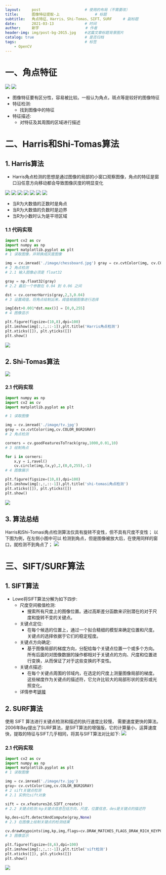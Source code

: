 ```yaml
---
layout:     post                    # 使用的布局（不需要改）
title:      图像特征提取-上			    # 标题 
subtitle:   角点特征、Harris、Shi-Tomas、SIFT、SURF	    # 副标题
date:       2021-03-13              # 时间
author:     新宇                     # 作者
header-img: img/post-bg-2015.jpg    #这篇文章标题背景图片
catalog: true                       # 是否归档
tags:                               # 标签
    - OpenCV
---
```

# 一、角点特征

![](https://tva1.sinaimg.cn/large/008eGmZEly1goijlm9ikhj30jm0hets6.jpg)
![](https://tva1.sinaimg.cn/large/008eGmZEly1goijmnzxhyj30e20a2jrx.jpg)

- 图像特征要有区分性，容易被比较。一般认为角点，斑点等是较好的图像特征
- 特征检测:
	- 找到图像中的特征
- 特征描述:
	- 对特征及其周围的区域进行描述

# 二、Harris和Shi-Tomas算法
## 1. Harris算法
- Harris角点检测的思想是通过图像的局部的小窗口观察图像，角点的特征是窗口沿任意方向移动都会导致图像灰度的明显变化

![](https://tva1.sinaimg.cn/large/008eGmZEly1goijon8u7wj30r70cvjx9.jpg)
![](https://tva1.sinaimg.cn/large/008eGmZEly1goijp42hgcj30rn0h97a2.jpg)
![](https://tva1.sinaimg.cn/large/008eGmZEly1goijpna1kgj30s30kr11v.jpg)
![](https://tva1.sinaimg.cn/large/008eGmZEly1goijqcwgkhj31j20toqo8.jpg)
![](https://tva1.sinaimg.cn/large/008eGmZEly1goijrblfvhj30rm0euqa0.jpg)
![](https://tva1.sinaimg.cn/large/008eGmZEly1goijrrd6hyj30rp0p9tid.jpg)
![](https://tva1.sinaimg.cn/large/008eGmZEly1goijs5g5a1j30sf0r611r.jpg)

- 当R为大数值的正数时是角点 
- 当R为大数值的负数时是边界 
- 当R为小数时认为是平坦区域

### 1.1 代码实现
```python
import cv2 as cv
import numpy as np
import matplotlib.pyplot as plt
# 1 读取图像，并转换成灰度图像

img = cv.imread('./image/chessboard.jpg') gray = cv.cvtColor(img, cv.COLOR_BGR2GRAY) 
# 2 角点检测
# 2.1 输入图像必须是 float32

gray = np.float32(gray)
# 2.2 最后一个参数在 0.04 到 0.06 之间

dst = cv.cornerHarris(gray,2,3,0.04)
# 3 设置阈值，将角点绘制出来，阈值根据图像进行选择 

img[dst>0.001*dst.max()] = [0,0,255]
# 4 图像显示

plt.figure(figsize=(10,8),dpi=100) 
plt.imshow(img[:,:,::-1]),plt.title('Harris角点检测') 
plt.xticks([]), plt.yticks([])
plt.show()
```
![](https://tva1.sinaimg.cn/large/008eGmZEly1goijtll54vj30r70nqmzy.jpg)

## 2. Shi-Tomas算法

![](https://tva1.sinaimg.cn/large/008eGmZEly1goiju8sg8gj30rw0jpac2.jpg)

### 2.1 代码实现
```python
import numpy as np
import cv2 as cv
import matplotlib.pyplot as plt

# 1 读取图像

img = cv.imread('./image/tv.jpg')
gray = cv.cvtColor(img,cv.COLOR_BGR2GRAY)
# 2 角点检测

corners = cv.goodFeaturesToTrack(gray,1000,0.01,10)
# 3 绘制角点

for i in corners:
	x,y = i.ravel() 
	cv.circle(img,(x,y),2,(0,0,255),-1) 
# 4 图像展示

plt.figure(figsize=(10,8),dpi=100) 
plt.imshow(img[:,:,::-1]),plt.title('shi-tomasi角点检测') 
plt.xticks([]), plt.yticks([])
plt.show()
```
![](https://tva1.sinaimg.cn/large/008eGmZEly1goijw8pksxj30lz0n57wh.jpg)

## 3. 算法总结
Harris和Shi-Tomasi角点检测算法仅具有旋转不变性，但不具有尺度不变性；
以下图为例，在左侧小图中可以 检测到角点，但是图像被放大后，在使用同样的窗口，就检测不到角点了；
![](https://tva1.sinaimg.cn/large/008eGmZEly1goijxiqy5hj30fd05sgmo.jpg)

# 三、SIFT/SURF算法
## 1. SIFT算法
- Lowe将SIFT算法分解为如下四步:
	- 尺度空间极值检测:
		- 搜索所有尺度上的图像位置。通过高斯差分函数来识别潜在的对于尺度和旋转不变的关键点。
	- 关键点定位:
		- 在每个候选的位置上，通过一个拟合精细的模型来确定位置和尺度。关键点的选择依据于它们的稳定程度。
	- 关键点方向确定:
		- 基于图像局部的梯度方向，分配给每个关键点位置一个或多个方向。所有后面的对图像数据的操作都相对于关键点的方向、尺度和位置进行变换，从而保证了对于这些变换的不变性。
	- 关键点描述:
		- 在每个关键点周围的邻域内，在选定的尺度上测量图像局部的梯度。这些梯度作为关键点的描述符，它允许比较大的局部形状的变形或光照变化。
	- 详情参考[链接](https://blog.csdn.net/lhanchao/article/details/52345845)


## 2. SURF算法
使用 SIFT 算法进行关键点检测和描述的执行速度比较慢， 需要速度更快的算法。
2006年Bay提出了SURF算法，是SIFT算法的增强版，它的计算量小，运算速度快，提取的特征与SIFT几乎相同，将其与SIFT算法对比如下:
![](https://tva1.sinaimg.cn/large/008eGmZEly1goik1it9f3j30np06tjtw.jpg)

### 2.1 代码实现
```python
import cv2 as cv
import numpy as np
import matplotlib.pyplot as plt
# 1 读取图像

img = cv.imread('./image/tv.jpg')
gray= cv.cvtColor(img,cv.COLOR_BGR2GRAY) 
# 2 sift关键点检测
# 2.1 实例化sift对象

sift = cv.xfeatures2d.SIFT_create()
# 2.2 关键点检测:kp关键点信息包括方向，尺度，位置信息，des是关键点的描述符 

kp,des=sift.detectAndCompute(gray,None)
# 2.3 在图像上绘制关键点的检测结果 

cv.drawKeypoints(img,kp,img,flags=cv.DRAW_MATCHES_FLAGS_DRAW_RICH_KEYPOINTS) 
# 3 图像显示

plt.figure(figsize=(8,6),dpi=100) 
plt.imshow(img[:,:,::-1]),plt.title('sift检测') 
plt.xticks([]), plt.yticks([])
plt.show()
```
![](https://tva1.sinaimg.cn/large/008eGmZEly1goik3o4si1j30mr0kw1kx.jpg)
